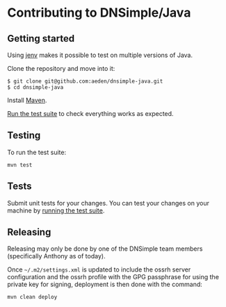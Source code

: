 # Contributing to DNSimple/Java

## Getting started

Using [jenv](http://www.jenv.be/) makes it possible to test on multiple versions of Java.

Clone the repository and move into it:

```
$ git clone git@github.com:aeden/dnsimple-java.git
$ cd dnsimple-java
```

Install [Maven](https://maven.apache.org/install.html).

[Run the test suite](#testing) to check everything works as expected.

## Testing

To run the test suite:

    mvn test

## Tests

Submit unit tests for your changes. You can test your changes on your machine by [running the test suite](#testing).

## Releasing

Releasing may only be done by one of the DNSimple team members (specifically Anthony as of today).

Once `~/.m2/settings.xml` is updated to include the ossrh server configuration and the ossrh profile with the GPG passphrase for using the private key for signing, deployment is then done with the command:

    mvn clean deploy
